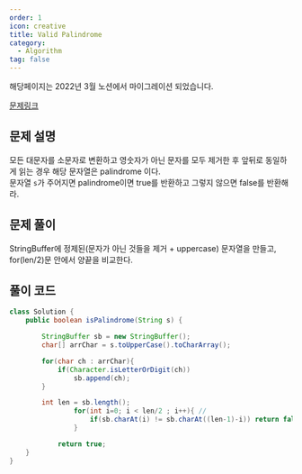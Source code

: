 ```yaml
---
order: 1
icon: creative
title: Valid Palindrome
category:
  - Algorithm
tag: false
---
```


해당페이지는 2022년 3월 노션에서 마이그레이션 되었습니다.

[문제링크](https://leetcode.com/problems/valid-palindrome/)

## 문제 설명

모든 대문자를 소문자로 변환하고 영숫자가 아닌 문자를 모두 제거한 후 앞뒤로 동일하게 읽는 경우 해당 문자열은 palindrome 이다.  
문자열 `s`가 주어지면 palindrome이면 true를 반환하고 그렇지 않으면 false를 반환해라.

## 문제 풀이

StringBuffer에 정제된(문자가 아닌 것들을 제거 + uppercase) 문자열을 만들고,
for(len/2)문 안에서 양끝을 비교한다.

## 풀이 코드

```java
class Solution {
    public boolean isPalindrome(String s) {

        StringBuffer sb = new StringBuffer();
        char[] arrChar = s.toUpperCase().toCharArray();

        for(char ch : arrChar){
            if(Character.isLetterOrDigit(ch))
                sb.append(ch);
        }

        int len = sb.length();
				for(int i=0; i < len/2 ; i++){ //
					if(sb.charAt(i) != sb.charAt((len-1)-i)) return false;
				}

		    return true;
    }
}
```
